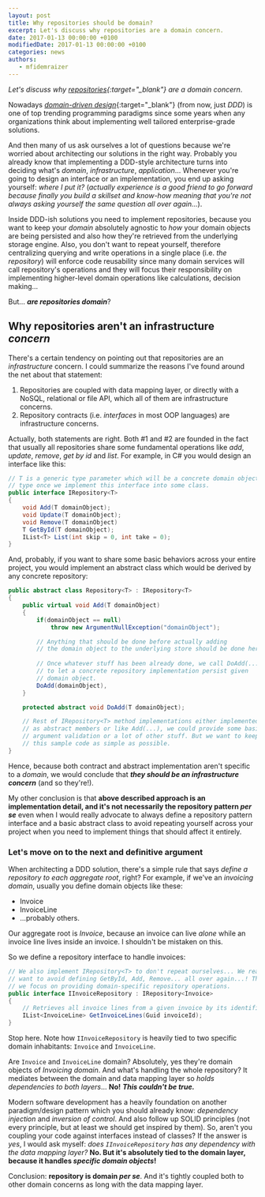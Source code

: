 ```yaml
---
layout: post
title: Why repositories should be domain?
excerpt: Let's discuss why repositories are a domain concern.
date: 2017-01-13 00:00:00 +0100
modifiedDate: 2017-01-13 00:00:00 +0100
categories: news
authors: 
   - mfidemraizer
---
```


*Let's discuss why [repositories](/catalog/design-patterns/repository){:target="_blank"} are a domain concern*.

Nowadays [*domain-driven design*](https://en.wikipedia.org/wiki/Domain-driven_design){:target="_blank"} (from now, just *DDD*) is one of top trending programming paradigms since some years when any organizations think about implementing well tailored enterprise-grade solutions.

And then many of us ask ourselves a lot of questions because we're worried about architecting our solutions in the right way. Probably you already know that implementing a DDD-style architecture turns into deciding what's *domain*, *infrastructure*, *application*... Whenever you're going to design an interface or an implementation, you end up asking yourself: *where I put it?* (*actually experience is a good friend to go forward because finally you build a skillset and know-how meaning that you're not always asking yourself the same question all over again...*).

Inside DDD-ish solutions you need to implement repositories, because you want to keep your *domain* absolutely agnostic to *how* your domain objects are being persisted and also how they're retrieved from the underlying storage engine. Also, you don't want to repeat yourself, therefore centralizing querying and write operations in a single place (i.e. *the repository*) will enforce code reusability since many domain services will call repository's operations and they will focus their responsibility on implementing higher-level domain operations like calculations, decision making...

But... ***are repositories domain***?

## Why repositories aren't an infrastructure *concern*

There's a certain tendency on pointing out that repositories are an *infrastructure* concern. I could summarize the reasons I've found around the net about that statement:

1. Repositories are coupled with data mapping layer, or directly with a NoSQL, relational or file API, which all of them are infrastructure concerns.
2. Repository contracts (i.e. *interfaces* in most OOP languages) are infrastructure concerns.

Actually, both statements are right. Both #1 and #2 are founded in the fact that usually all repositories share some fundamental operations like *add*, *update*, *remove*, *get by id* and *list*. For example, in C# you would design an interface like this:

```c#
// T is a generic type parameter which will be a concrete domain object
// type once we implement this interface into some class.
public interface IRepository<T>
{
    void Add(T domainObject);
    void Update(T domainObject);
    void Remove(T domainObject)
    T GetById(T domainObject);
    IList<T> List(int skip = 0, int take = 0);
}
```
    
And, probably, if you want to share some basic behaviors across your entire project, you would implement an abstract class which would be derived by any concrete repository:

```c#
public abstract class Repository<T> : IRepository<T>
{
    public virtual void Add(T domainObject)
    {
        if(domainObject == null)
            throw new ArgumentNullException("domainObject");

		// Anything that should be done before actually adding
        // the domain object to the underlying store should be done here.
        
        // Once whatever stuff has been already done, we call DoAdd(...)
        // to let a concrete repository implementation persist given
        // domain object.
        DoAdd(domainObject),
    }

    protected abstract void DoAdd(T domainObject);

    // Rest of IRepository<T> method implementations either implemented
    // as abstract members or like Add(...), we could provide some basic
    // argument validation or a lot of other stuff. But we want to keep
    // this sample code as simple as possible.
}
```

Hence, because both contract and abstract implementation aren't specific to a *domain*, we would conclude that ***they should be an infrastructure concern*** (and so they're!).

My other conclusion is that **above described approach is an implementation detail, and it's not necessarily the repository pattern *per se*** even when I would really advocate to always define a repository pattern interface and a basic abstract class to avoid repeating yourself across your project when you need to implement things that should affect it entirely.

### Let's move on to the next and definitive argument

When architecting a DDD solution, there's a simple rule that says *define a repository to each aggregate root*, right? For example, if we've an *invoicing domain*, usually you define domain objects like these:

- Invoice
- InvoiceLine
- ...probably others.

Our aggregate root is *Invoice*, because an invoice can live *alone* while an invoice line lives inside an invoice. I shouldn't be mistaken on this.

So we define a repository interface to handle invoices:

```c#
// We also implement IRepository<T> to don't repeat ourselves... We really
// want to avoid defining GetById, Add, Remove... all over again...! Thus,
// we focus on providing domain-specific repository operations.
public interface IInvoiceRepository : IRepository<Invoice>
{
    // Retrieves all invoice lines from a given invoice by its identifier.
	IList<InvoiceLine> GetInvoiceLines(Guid invoiceId);
}
```

Stop here. Note how `IInvoiceRepository` is heavily tied to two specific domain inhabitants: `Invoice` and `InvoiceLine`. 

Are `Invoice` and `InvoiceLine` domain? Absolutely, yes they're domain objects of *Invoicing domain*. And what's handling the whole repository? It mediates between the domain and data mapping layer so *holds dependencies to both layers*... **No!** ***This couldn't be true.*** 

Modern software development has a heavily foundation on another paradigm/design pattern which you should already know: *dependency injection* and *inversion of control*. And also follow up SOLID principles (not every principle, but at least we should get inspired by them). So, aren't you coupling your code against interfaces instead of classes? If the answer is *yes*, I would ask myself: *does `IInvoiceRepository` has any dependency with the data mapping layer?* **No. But it's absolutely tied to the domain layer, because it handles *specific domain objects*!**

Conclusion: **repository is domain *per se***. And it's tightly coupled both to other domain concerns as long with the data mapping layer.